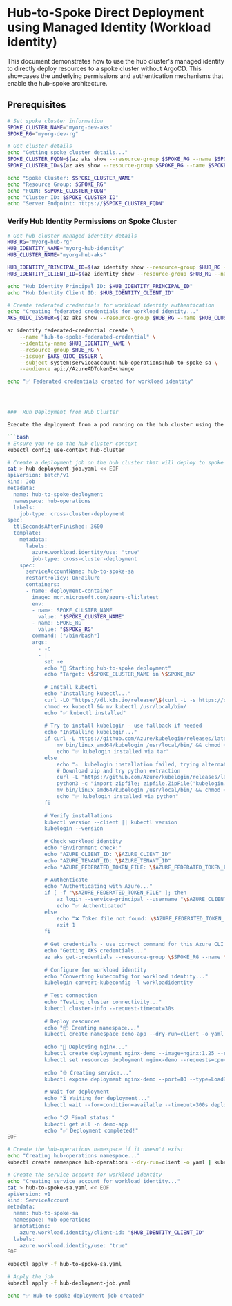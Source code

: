 # Hub-to-Spoke Direct Deployment using Managed Identity (Workload identity)

This document demonstrates how to use the hub cluster's managed identity to directly deploy resources to a spoke cluster without ArgoCD. This showcases the underlying permissions and authentication mechanisms that enable the hub-spoke architecture.

## Prerequisites


```bash
# Set spoke cluster information
SPOKE_CLUSTER_NAME="myorg-dev-aks"
SPOKE_RG="myorg-dev-rg"

# Get cluster details
echo "Getting spoke cluster details..."
SPOKE_CLUSTER_FQDN=$(az aks show --resource-group $SPOKE_RG --name $SPOKE_CLUSTER_NAME --query fqdn -o tsv)
SPOKE_CLUSTER_ID=$(az aks show --resource-group $SPOKE_RG --name $SPOKE_CLUSTER_NAME --query id -o tsv)

echo "Spoke Cluster: $SPOKE_CLUSTER_NAME"
echo "Resource Group: $SPOKE_RG"
echo "FQDN: $SPOKE_CLUSTER_FQDN"
echo "Cluster ID: $SPOKE_CLUSTER_ID"
echo "Server Endpoint: https://$SPOKE_CLUSTER_FQDN"
```

###  Verify Hub Identity Permissions on Spoke Cluster

```bash
# Get hub cluster managed identity details
HUB_RG="myorg-hub-rg"
HUB_IDENTITY_NAME="myorg-hub-identity"
HUB_CLUSTER_NAME="myorg-hub-aks"

HUB_IDENTITY_PRINCIPAL_ID=$(az identity show --resource-group $HUB_RG --name $HUB_IDENTITY_NAME --query principalId -o tsv)
HUB_IDENTITY_CLIENT_ID=$(az identity show --resource-group $HUB_RG --name $HUB_IDENTITY_NAME --query clientId -o tsv)

echo "Hub Identity Principal ID: $HUB_IDENTITY_PRINCIPAL_ID"
echo "Hub Identity Client ID: $HUB_IDENTITY_CLIENT_ID"

# Create federated credentials for workload identity authentication
echo "Creating federated credentials for workload identity..."
AKS_OIDC_ISSUER=$(az aks show --resource-group $HUB_RG --name $HUB_CLUSTER_NAME --query "oidcIssuerProfile.issuerUrl" -o tsv)

az identity federated-credential create \
    --name "hub-to-spoke-federated-credential" \
    --identity-name $HUB_IDENTITY_NAME \
    --resource-group $HUB_RG \
    --issuer $AKS_OIDC_ISSUER \
    --subject system:serviceaccount:hub-operations:hub-to-spoke-sa \
    --audience api://AzureADTokenExchange

echo "✅ Federated credentials created for workload identity"




###  Run Deployment from Hub Cluster

Execute the deployment from a pod running on the hub cluster using the managed identity:

```bash
# Ensure you're on the hub cluster context
kubectl config use-context hub-cluster

# Create a deployment job on the hub cluster that will deploy to spoke cluster
cat > hub-deployment-job.yaml << EOF
apiVersion: batch/v1
kind: Job
metadata:
  name: hub-to-spoke-deployment
  namespace: hub-operations
  labels:
    job-type: cross-cluster-deployment
spec:
  ttlSecondsAfterFinished: 3600
  template:
    metadata:
      labels:
        azure.workload.identity/use: "true"
        job-type: cross-cluster-deployment
    spec:
      serviceAccountName: hub-to-spoke-sa
      restartPolicy: OnFailure
      containers:
      - name: deployment-container
        image: mcr.microsoft.com/azure-cli:latest
        env:
        - name: SPOKE_CLUSTER_NAME
          value: "$SPOKE_CLUSTER_NAME"
        - name: SPOKE_RG
          value: "$SPOKE_RG"
        command: ["/bin/bash"]
        args:
          - -c
          - |
            set -e
            echo "🚀 Starting hub-to-spoke deployment"
            echo "Target: \$SPOKE_CLUSTER_NAME in \$SPOKE_RG"
            
            # Install kubectl
            echo "Installing kubectl..."
            curl -LO "https://dl.k8s.io/release/\$(curl -L -s https://dl.k8s.io/release/stable.txt)/bin/linux/amd64/kubectl"
            chmod +x kubectl && mv kubectl /usr/local/bin/
            echo "✅ kubectl installed"
            
            # Try to install kubelogin - use fallback if needed
            echo "Installing kubelogin..."
            if curl -L https://github.com/Azure/kubelogin/releases/latest/download/kubelogin-linux-amd64.tar.gz | tar xz; then
                mv bin/linux_amd64/kubelogin /usr/local/bin/ && chmod +x /usr/local/bin/kubelogin
                echo "✅ kubelogin installed via tar"
            else
                echo "⚠️  kubelogin installation failed, trying alternative..."
                # Download zip and try python extraction
                curl -L "https://github.com/Azure/kubelogin/releases/latest/download/kubelogin-linux-amd64.zip" -o kubelogin.zip
                python3 -c "import zipfile; zipfile.ZipFile('kubelogin.zip').extractall()"
                mv bin/linux_amd64/kubelogin /usr/local/bin/ && chmod +x /usr/local/bin/kubelogin
                echo "✅ kubelogin installed via python"
            fi
            
            # Verify installations
            kubectl version --client || kubectl version
            kubelogin --version
            
            # Check workload identity
            echo "Environment check:"
            echo "AZURE_CLIENT_ID: \$AZURE_CLIENT_ID"
            echo "AZURE_TENANT_ID: \$AZURE_TENANT_ID"
            echo "AZURE_FEDERATED_TOKEN_FILE: \$AZURE_FEDERATED_TOKEN_FILE"
            
            # Authenticate
            echo "Authenticating with Azure..."
            if [ -f "\$AZURE_FEDERATED_TOKEN_FILE" ]; then
                az login --service-principal --username "\$AZURE_CLIENT_ID" --tenant "\$AZURE_TENANT_ID" --federated-token "\$(cat \$AZURE_FEDERATED_TOKEN_FILE)"
                echo "✅ Authenticated"
            else
                echo "❌ Token file not found: \$AZURE_FEDERATED_TOKEN_FILE"
                exit 1
            fi
            
            # Get credentials - use correct command for this Azure CLI version
            echo "Getting AKS credentials..."
            az aks get-credentials --resource-group \$SPOKE_RG --name \$SPOKE_CLUSTER_NAME --overwrite-existing
            
            # Configure for workload identity
            echo "Converting kubeconfig for workload identity..."
            kubelogin convert-kubeconfig -l workloadidentity
            
            # Test connection
            echo "Testing cluster connectivity..."
            kubectl cluster-info --request-timeout=30s
            
            # Deploy resources
            echo "📦 Creating namespace..."
            kubectl create namespace demo-app --dry-run=client -o yaml | kubectl apply -f -
            
            echo "🚀 Deploying nginx..."
            kubectl create deployment nginx-demo --image=nginx:1.25 --replicas=3 -n demo-app
            kubectl set resources deployment nginx-demo --requests=cpu=100m,memory=128Mi --limits=cpu=200m,memory=256Mi -n demo-app
            
            echo "🌐 Creating service..."
            kubectl expose deployment nginx-demo --port=80 --type=LoadBalancer -n demo-app --name=nginx-demo-service
            
            # Wait for deployment
            echo "⏳ Waiting for deployment..."
            kubectl wait --for=condition=available --timeout=300s deployment/nginx-demo -n demo-app
            
            echo "📋 Final status:"
            kubectl get all -n demo-app
            echo "✅ Deployment completed!"
EOF

# Create the hub-operations namespace if it doesn't exist
echo "Creating hub-operations namespace..."
kubectl create namespace hub-operations --dry-run=client -o yaml | kubectl apply -f -

# Create the service account for workload identity
echo "Creating service account for workload identity..."
cat > hub-to-spoke-sa.yaml << EOF
apiVersion: v1
kind: ServiceAccount
metadata:
  name: hub-to-spoke-sa
  namespace: hub-operations
  annotations:
    azure.workload.identity/client-id: "$HUB_IDENTITY_CLIENT_ID"
  labels:
    azure.workload.identity/use: "true"
EOF

kubectl apply -f hub-to-spoke-sa.yaml

# Apply the job
kubectl apply -f hub-deployment-job.yaml

echo "✅ Hub-to-spoke deployment job created"
